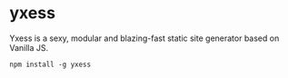 # yxess

Yxess is a sexy, modular and blazing-fast static site generator based on Vanilla JS.

```
npm install -g yxess
```
